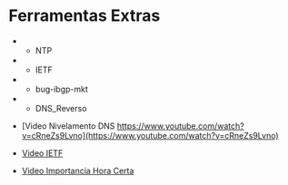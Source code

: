 # Ferramentas Extras

* - NTP
* - IETF
* - bug-ibgp-mkt
* - DNS_Reverso

* [Video Nivelamento DNS https://www.youtube.com/watch?v=cRneZs9Lvno](https://www.youtube.com/watch?v=cRneZs9Lvno)
* [Video IETF](https://www.youtube.com/watch?v=ZXHmXyFFKLU)
* [Video Importancia Hora Certa](https://www.youtube.com/watch?v=hyCrd0x2yGg)


